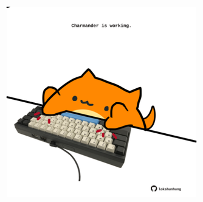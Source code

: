 <!-- built at 22/03/2023, 03:00:58 UTC -->
<p align="center">
  <img width="500" height="500" src="./ReadmeImage.svg">
</p>
